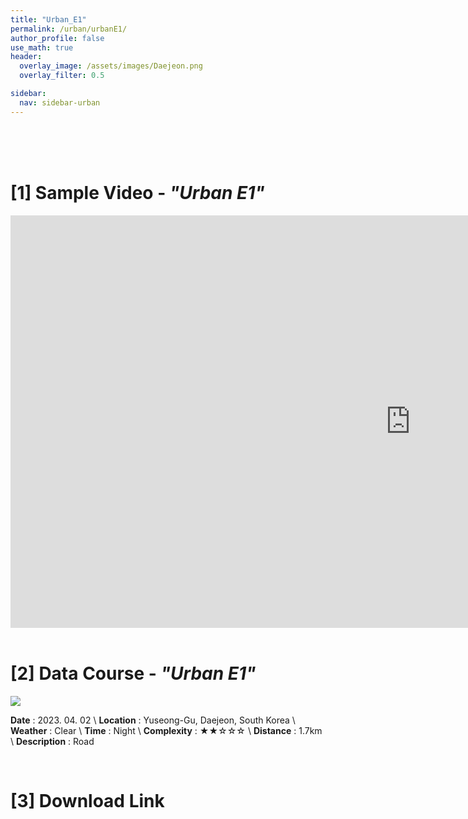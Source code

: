 ```yaml
---
title: "Urban_E1"
permalink: /urban/urbanE1/
author_profile: false
use_math: true
header:
  overlay_image: /assets/images/Daejeon.png
  overlay_filter: 0.5

sidebar:
  nav: sidebar-urban
---
```


<br/>
<br/>
<br/>



# [1] Sample Video - *"Urban E1"*

<iframe width="1280" height="660" src="https://www.youtube.com/embed/_KedY4nIE1Q" title="URBAN A1" frameborder="0" allow="accelerometer; autoplay; clipboard-write; encrypted-media; gyroscope; picture-in-picture; web-share" allowfullscreen></iframe>

<br/>
<br/>

# [2] Data Course - *"Urban E1"*
![ ](https://drive.google.com/uc?id=1HjHfUHSEOCrX006wXIoqeJzkMYZlCF6_)

**Date** : 2023. 04. 02 \\
**Location** : Yuseong-Gu, Daejeon, South Korea \\
**Weather** : Clear     \\
**Time** : Night        \\
**Complexity** : ★★☆☆☆  \\
**Distance** : 1.7km    \\
**Description** : Road


<br/>



# [3] Download Link



<br/>
<br/>


